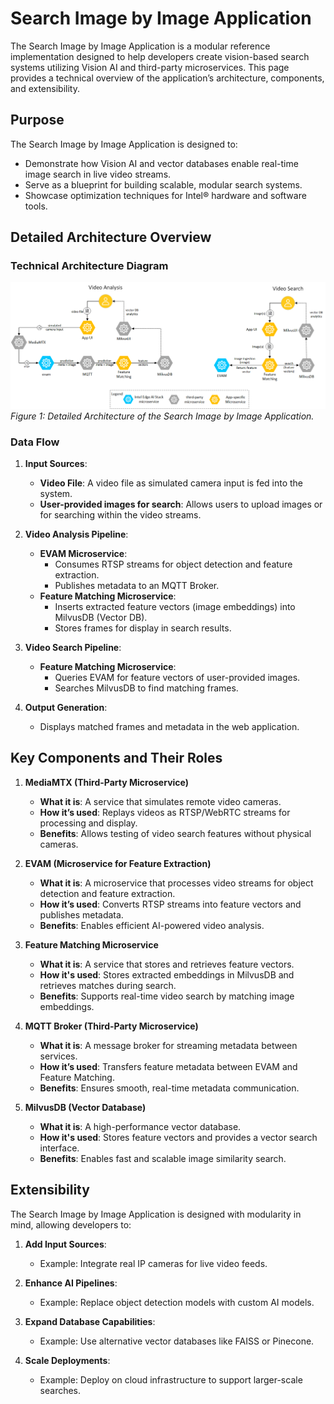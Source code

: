 # Search Image by Image Application

The Search Image by Image Application is a modular reference implementation designed to help developers create vision-based search systems utilizing Vision AI and third-party microservices. This page provides a technical overview of the application’s architecture, components, and extensibility.

## Purpose

The Search Image by Image Application is designed to:

- Demonstrate how Vision AI and vector databases enable real-time image search in live video streams.
- Serve as a blueprint for building scalable, modular search systems.
- Showcase optimization techniques for Intel® hardware and software tools.

## Detailed Architecture Overview

### Technical Architecture Diagram
![Technical Architecture Diagram](./_static/architecture.png)
*Figure 1: Detailed Architecture of the Search Image by Image Application.*

### Data Flow

1. **Input Sources**:
   - **Video File**: A video file as simulated camera input is fed into the system.
   - **User-provided images for search**: Allows users to upload images or for searching within the video streams.

2. **Video Analysis Pipeline**:
   - **EVAM Microservice**:
     - Consumes RTSP streams for object detection and feature extraction.
     - Publishes metadata to an MQTT Broker.
   - **Feature Matching Microservice**:
     - Inserts extracted feature vectors (image embeddings) into MilvusDB (Vector DB).
     - Stores frames for display in search results.

3. **Video Search Pipeline**:
   - **Feature Matching Microservice**:
     - Queries EVAM for feature vectors of user-provided images.
     - Searches MilvusDB to find matching frames.

4. **Output Generation**:
   - Displays matched frames and metadata in the web application.

## Key Components and Their Roles

1. **MediaMTX (Third-Party Microservice)**
   - **What it is**: A service that simulates remote video cameras.
   - **How it’s used**: Replays videos as RTSP/WebRTC streams for processing and display.
   - **Benefits**: Allows testing of video search features without physical cameras.

2. **EVAM (Microservice for Feature Extraction)**
   - **What it is**: A microservice that processes video streams for object detection and feature extraction.
   - **How it’s used**: Converts RTSP streams into feature vectors and publishes metadata.
   - **Benefits**: Enables efficient AI-powered video analysis.

3. **Feature Matching Microservice**
   - **What it is**: A service that stores and retrieves feature vectors.
   - **How it's used**: Stores extracted embeddings in MilvusDB and retrieves matches during search.
   - **Benefits**: Supports real-time video search by matching image embeddings.

4. **MQTT Broker (Third-Party Microservice)**
   - **What it is**: A message broker for streaming metadata between services.
   - **How it’s used**: Transfers feature metadata between EVAM and Feature Matching.
   - **Benefits**: Ensures smooth, real-time metadata communication.

5. **MilvusDB (Vector Database)**
   - **What it is**: A high-performance vector database.
   - **How it's used**: Stores feature vectors and provides a vector search interface.
   - **Benefits**: Enables fast and scalable image similarity search.

## Extensibility

The Search Image by Image Application is designed with modularity in mind, allowing developers to:

1. **Add Input Sources**:
   - Example: Integrate real IP cameras for live video feeds.

2. **Enhance AI Pipelines**:
   - Example: Replace object detection models with custom AI models.

3. **Expand Database Capabilities**:
   - Example: Use alternative vector databases like FAISS or Pinecone.

4. **Scale Deployments**:
   - Example: Deploy on cloud infrastructure to support larger-scale searches.

